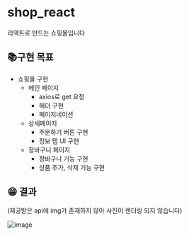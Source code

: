 # shop_react
리액트로 만드는 쇼핑몰입니다

## 📚구현 목표

- 쇼핑몰 구현
    - 메인 페이지
        - axios로 get 요청
        - 헤더 구현
        - 페이지네이션
    - 상세페이지
        - 주문하기 버튼 구현
        - 정보 탭 UI 구현
    - 장바구니 페이지
        - 장바구니 기능 구현
        - 상품 추가, 삭제 기능 구현

## 😁 결과

(제공받은 api에 img가 존재하지 않아 사진이 렌더링 되지 않습니다)

![image](https://github.com/Wlfjd/shop_react/assets/103630185/b33550af-1581-4198-b316-1c2bc396169f)


